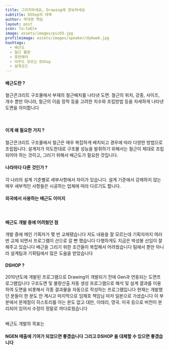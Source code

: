 ```yaml
---
title: 그리지마세요, Drawing에 양보하세요
subtitle: DShop의 대체
author: 곽대영 책임
layout: post
icon: fa-table
image: assets/images/pic03.jpg
profileimage: assets/images/speaker/dykwak.jpg
hashtags: 
  - 배근도
  - 철근 물량
  - 휴먼에러
  - 아무도 모르는 DShop
  - 설계코드
---
```


#### 배근도란 ?
철근콘크리트 구조물에서 부재의 철근배치를 나타낸 도면. 철근의 위치, 강종, 사이즈, 개수 뿐만 아니라, 철근의 이음 정착 등을 고려한 치수와 조립방법 등을 자세하게 나타낸 도면을 의미합니다

<span class="image centered"><img src="{{ 'assets/images/post/dykwak/pic_01.png' | relative_url }}" alt="" /></span>
<span class="image centered"><img src="{{ 'assets/images/post/dykwak/pic_02.png' | relative_url }}" alt="" /></span>

#### 이게 왜 필요한 거지 ?
철근콘크리트 구조물에서 철근은 매우 복잡하게 배치되고 경우에 따라 다양한 방법으로 조립됩니다. 설계자가 의도한대로 구조물 성능을 발휘하기 위해서는 철근이 제대로 조립되어야 하는 것이고, 그러기 위해서 배근도가 필요한 것입니다. 

#### 나라마다 다른 것인가 ?
각 나라의 설계 기준별로 세부사항에서 차이가 있습니다. 설계 기준에서 강제하지 않는 매우 세부적인 사항들은 시공하는 업체에 따라 다르기도 합니다.

#### 외국에서 사용하는 배근도 이미지

<span class="image centered"><img src="{{ 'assets/images/post/dykwak/pic_03.png' | relative_url }}" alt="" /></span>
<span class="image centered"><img src="{{ 'assets/images/post/dykwak/pic_04.png' | relative_url }}" alt="" /></span>

#### 배근도 개발 중에 어려웠던 점 
개발 중에 메인 기획자가 몇 번 교체됐습니다 
저도 내용을 잘 모르는데 기획자까지 여러 번 교체 되면서 프로그램이 산으로 갈 뻔 했습니다 
다행하게도 지금은 박성봉 선임이 잘 해주고 있습니다 
배근을 그리기 위한 조건들이 복잡해서 어려웠습니다 
팀에서 뿐만 아니라 설계팀과 기획팀에서 많은 도움을 받았습니다

#### DSHOP ?
2010년도에 개발된 프로그램으로 Drawing이 개발되기 전에 Gen과 연동되는 도면프로그램입니다 
구조도면 및 물량산출 자동 생성 프로그램으로 해석 및 설계 결과를 이용하여 도면을 비롯해서 각종 결과물을 자동으로 작성하는 프로그램입니다
현재는 개발했던 분들이 한 분도 안 계시고 마지막으로 임채호 책임님 마저 일본으로 가셨습니다
이 부분에서 문제점이 히스토리를 아는 분도 없고 대만, 이태리, 영국. 미국 등으로 버전이 분리되어 있어서 수정이 정말로 까다로웠습니다 

<span class="image centered"><img src="{{ 'assets/images/post/dykwak/pic_05.png' | relative_url }}" alt="" /></span>

배근도 개발의 목표는 
#### NGEN 매출에 기여가 되었으면 좋겠습니다 그리고 DSHOP 을 대체할 수 있으면 좋겠습니다